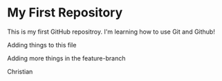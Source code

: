 # My First Repository
This is my first GitHub repositroy. I'm learning how to use Git and Github!

Adding things to this file

Adding more things in the feature-branch

Christian